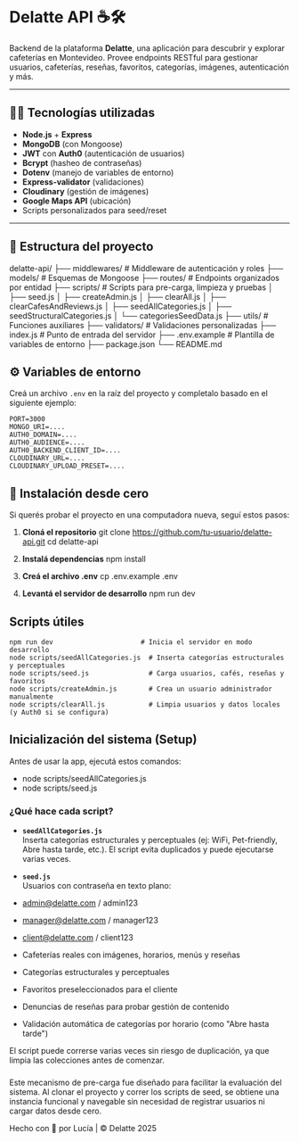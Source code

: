 # Delatte API ☕🛠️

Backend de la plataforma **Delatte**, una aplicación para descubrir y explorar cafeterías en Montevideo. Provee endpoints RESTful para gestionar usuarios, cafeterías, reseñas, favoritos, categorías, imágenes, autenticación y más.

---

## 🧑‍💻 Tecnologías utilizadas

- **Node.js** + **Express**
- **MongoDB** (con Mongoose)
- **JWT** con **Auth0** (autenticación de usuarios)
- **Bcrypt** (hasheo de contraseñas)
- **Dotenv** (manejo de variables de entorno)
- **Express-validator** (validaciones)
- **Cloudinary** (gestión de imágenes)
- **Google Maps API** (ubicación)
- Scripts personalizados para seed/reset

---

## 📁 Estructura del proyecto

delatte-api/
├── middlewares/ # Middleware de autenticación y roles
├── models/ # Esquemas de Mongoose
├── routes/ # Endpoints organizados por entidad
├── scripts/ # Scripts para pre-carga, limpieza y pruebas
│ ├── seed.js
│ ├── createAdmin.js
│ ├── clearAll.js
│ ├── clearCafesAndReviews.js
│ ├── seedAllCategories.js
│ ├── seedStructuralCategories.js
│ └── categoriesSeedData.js
├── utils/ # Funciones auxiliares
├── validators/ # Validaciones personalizadas
├── index.js # Punto de entrada del servidor
├── .env.example # Plantilla de variables de entorno
├── package.json
└── README.md

## ⚙️ Variables de entorno

Creá un archivo `.env` en la raíz del proyecto y completalo basado en el siguiente ejemplo:

```env
PORT=3000
MONGO_URI=....
AUTH0_DOMAIN=....
AUTH0_AUDIENCE=....
AUTH0_BACKEND_CLIENT_ID=....
CLOUDINARY_URL=....
CLOUDINARY_UPLOAD_PRESET=....
```

## 🚀 Instalación desde cero

Si querés probar el proyecto en una computadora nueva, seguí estos pasos:

1. **Cloná el repositorio**
    git clone https://github.com/tu-usuario/delatte-api.git
    cd delatte-api

2. **Instalá dependencias**
    npm install

3. **Creá el archivo .env**
    cp .env.example .env

4. **Levantá el servidor de desarrollo**
    npm run dev

## Scripts útiles
    npm run dev                      # Inicia el servidor en modo desarrollo
    node scripts/seedAllCategories.js  # Inserta categorías estructurales y perceptuales
    node scripts/seed.js               # Carga usuarios, cafés, reseñas y favoritos
    node scripts/createAdmin.js        # Crea un usuario administrador manualmente
    node scripts/clearAll.js           # Limpia usuarios y datos locales (y Auth0 si se configura)


## Inicialización del sistema (Setup)

Antes de usar la app, ejecutá estos comandos:

- node scripts/seedAllCategories.js
- node scripts/seed.js

### ¿Qué hace cada script?

- **`seedAllCategories.js`**  
Inserta categorías estructurales y perceptuales (ej: WiFi, Pet-friendly, Abre hasta tarde, etc.).
El script evita duplicados y puede ejecutarse varias veces.

- **`seed.js`**  
Usuarios con contraseña en texto plano:
- admin@delatte.com / admin123
- manager@delatte.com / manager123
- client@delatte.com / client123
- Cafeterías reales con imágenes, horarios, menús y reseñas
- Categorías estructurales y perceptuales
- Favoritos preseleccionados para el cliente
- Denuncias de reseñas para probar gestión de contenido
- Validación automática de categorías por horario (como "Abre hasta tarde")

El script puede correrse varias veces sin riesgo de duplicación, ya que limpia las colecciones antes de comenzar.

###
Este mecanismo de pre-carga fue diseñado para facilitar la evaluación del sistema. Al clonar el proyecto y correr los scripts de seed, se obtiene una instancia funcional y navegable sin necesidad de registrar usuarios ni cargar datos desde cero.

Hecho con 💛 por Lucía | © Delatte 2025